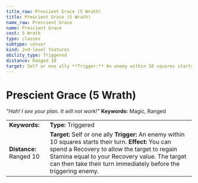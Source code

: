```yaml
---
title_raw: Prescient Grace (5 Wrath)
title: Prescient Grace (5 Wrath)
name_raw: Prescient Grace
name: Prescient Grace
cost: 5 Wrath
type: classes
subtype: censor
kind: 2nd-level features
ability_type: Triggered
distance: Ranged 10
target: Self or one ally **Trigger:** An enemy within 10 squares starts their turn. **Effect:** You can spend a Recovery to allow the target to regain Stamina equal to your Recovery value. The target can then take their turn immediately before the triggering enemy.
---
```


# Prescient Grace (5 Wrath)

*"Hah! I see your plan. It will not work!"* **Keywords:** Magic, Ranged

|                         |                                                                                                                                                                                                                                                                               |
| :---------------------- | :---------------------------------------------------------------------------------------------------------------------------------------------------------------------------------------------------------------------------------------------------------------------------- |
| **Keywords:**           | **Type:** Triggered                                                                                                                                                                                                                                                           |
| **Distance:** Ranged 10 | **Target:** Self or one ally **Trigger:** An enemy within 10 squares starts their turn. **Effect:** You can spend a Recovery to allow the target to regain Stamina equal to your Recovery value. The target can then take their turn immediately before the triggering enemy. |
